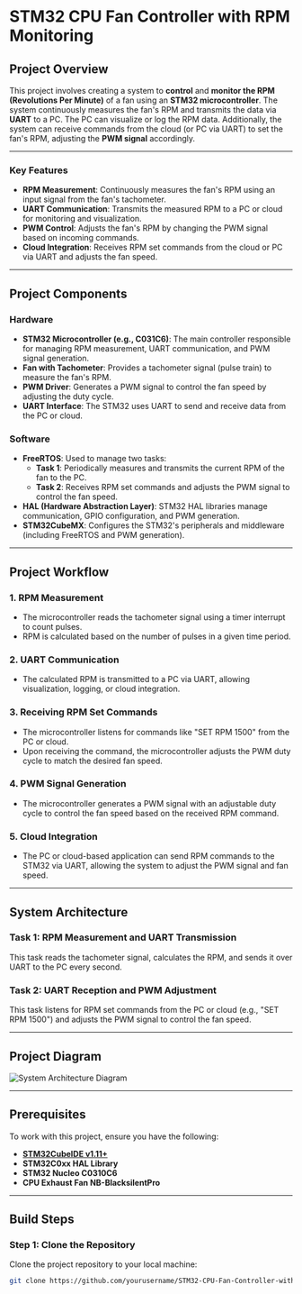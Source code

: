 # **STM32 CPU Fan Controller with RPM Monitoring**

## **Project Overview**

This project involves creating a system to **control** and **monitor the RPM (Revolutions Per Minute)** of a fan using an **STM32 microcontroller**. The system continuously measures the fan's RPM and transmits the data via **UART** to a PC. The PC can visualize or log the RPM data. Additionally, the system can receive commands from the cloud (or PC via UART) to set the fan's RPM, adjusting the **PWM signal** accordingly.

---

### **Key Features**

- **RPM Measurement**: Continuously measures the fan's RPM using an input signal from the fan's tachometer.
- **UART Communication**: Transmits the measured RPM to a PC or cloud for monitoring and visualization.
- **PWM Control**: Adjusts the fan's RPM by changing the PWM signal based on incoming commands.
- **Cloud Integration**: Receives RPM set commands from the cloud or PC via UART and adjusts the fan speed.

---

## **Project Components**

### **Hardware**

- **STM32 Microcontroller (e.g., C031C6)**: The main controller responsible for managing RPM measurement, UART communication, and PWM signal generation.
- **Fan with Tachometer**: Provides a tachometer signal (pulse train) to measure the fan's RPM.
- **PWM Driver**: Generates a PWM signal to control the fan speed by adjusting the duty cycle.
- **UART Interface**: The STM32 uses UART to send and receive data from the PC or cloud.

### **Software**

- **FreeRTOS**: Used to manage two tasks:
  - **Task 1**: Periodically measures and transmits the current RPM of the fan to the PC.
  - **Task 2**: Receives RPM set commands and adjusts the PWM signal to control the fan speed.
- **HAL (Hardware Abstraction Layer)**: STM32 HAL libraries manage communication, GPIO configuration, and PWM generation.
- **STM32CubeMX**: Configures the STM32's peripherals and middleware (including FreeRTOS and PWM generation).

---

## **Project Workflow**

### **1. RPM Measurement**
- The microcontroller reads the tachometer signal using a timer interrupt to count pulses.
- RPM is calculated based on the number of pulses in a given time period.

### **2. UART Communication**
- The calculated RPM is transmitted to a PC via UART, allowing visualization, logging, or cloud integration.

### **3. Receiving RPM Set Commands**
- The microcontroller listens for commands like "SET RPM 1500" from the PC or cloud.
- Upon receiving the command, the microcontroller adjusts the PWM duty cycle to match the desired fan speed.

### **4. PWM Signal Generation**
- The microcontroller generates a PWM signal with an adjustable duty cycle to control the fan speed based on the received RPM command.

### **5. Cloud Integration**
- The PC or cloud-based application can send RPM commands to the STM32 via UART, allowing the system to adjust the PWM signal and fan speed.

---

## **System Architecture**

### **Task 1: RPM Measurement and UART Transmission**
This task reads the tachometer signal, calculates the RPM, and sends it over UART to the PC every second.

### **Task 2: UART Reception and PWM Adjustment**
This task listens for RPM set commands from the PC or cloud (e.g., "SET RPM 1500") and adjusts the PWM signal to control the fan speed.

---

## **Project Diagram**

![System Architecture Diagram](https://github.com/user-attachments/assets/031ba482-28a2-4084-8c77-fd4a3e7cfeaa)

---

## **Prerequisites**

To work with this project, ensure you have the following:

- **[STM32CubeIDE v1.11+](https://www.st.com/en/development-tools/stm32cubeide.html)**
- **STM32C0xx HAL Library**
- **STM32 Nucleo C0310C6**
- **CPU Exhaust Fan NB-BlacksilentPro**

---

## **Build Steps**

### **Step 1: Clone the Repository**

Clone the project repository to your local machine:

```bash
git clone https://github.com/yourusername/STM32-CPU-Fan-Controller-with-RPM-Monitoring.git
